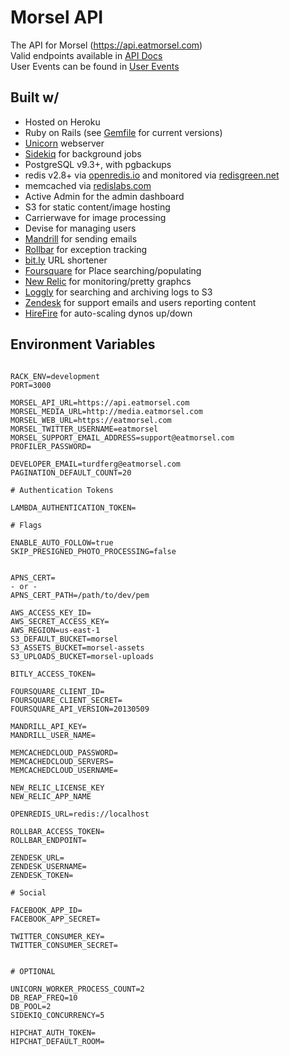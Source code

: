 Morsel API
==========

The API for Morsel (https://api.eatmorsel.com) <br />
Valid endpoints available in [API Docs](doc/API-Docs.md) <br />
User Events can be found in [User Events](doc/User-Events.md) <br />

## Built w/
* Hosted on Heroku
* Ruby on Rails (see [Gemfile](Gemfile) for current versions)
* [Unicorn](unicorn.bogomips.org) webserver
* [Sidekiq](https://github.com/mperham/sidekiq) for background jobs
* PostgreSQL v9.3+, with pgbackups
* redis v2.8+ via [openredis.io](openredis.io) and monitored via [redisgreen.net](redisgreen.net)
* memcached via [redislabs.com](redislabs.com)
* Active Admin for the admin dashboard
* S3 for static content/image hosting
* Carrierwave for image processing
* Devise for managing users
* [Mandrill](mandrillapp.com) for sending emails
* [Rollbar](https://rollbar.com) for exception tracking
* [bit.ly](bit.ly) URL shortener
* [Foursquare](foursquare.com) for Place searching/populating
* [New Relic](newrelic.com) for monitoring/pretty graphcs
* [Loggly](loggly.com) for searching and archiving logs to S3
* [Zendesk](zendesk.com) for support emails and users reporting content
* [HireFire](hirefire.io) for auto-scaling dynos up/down

## Environment Variables

```

RACK_ENV=development
PORT=3000

MORSEL_API_URL=https://api.eatmorsel.com
MORSEL_MEDIA_URL=http://media.eatmorsel.com
MORSEL_WEB_URL=https://eatmorsel.com
MORSEL_TWITTER_USERNAME=eatmorsel
MORSEL_SUPPORT_EMAIL_ADDRESS=support@eatmorsel.com
PROFILER_PASSWORD=

DEVELOPER_EMAIL=turdferg@eatmorsel.com
PAGINATION_DEFAULT_COUNT=20

# Authentication Tokens

LAMBDA_AUTHENTICATION_TOKEN=

# Flags

ENABLE_AUTO_FOLLOW=true
SKIP_PRESIGNED_PHOTO_PROCESSING=false


APNS_CERT=
- or -
APNS_CERT_PATH=/path/to/dev/pem

AWS_ACCESS_KEY_ID=
AWS_SECRET_ACCESS_KEY=
AWS_REGION=us-east-1
S3_DEFAULT_BUCKET=morsel
S3_ASSETS_BUCKET=morsel-assets
S3_UPLOADS_BUCKET=morsel-uploads

BITLY_ACCESS_TOKEN=

FOURSQUARE_CLIENT_ID=
FOURSQUARE_CLIENT_SECRET=
FOURSQUARE_API_VERSION=20130509

MANDRILL_API_KEY=
MANDRILL_USER_NAME=

MEMCACHEDCLOUD_PASSWORD=
MEMCACHEDCLOUD_SERVERS=
MEMCACHEDCLOUD_USERNAME=

NEW_RELIC_LICENSE_KEY
NEW_RELIC_APP_NAME

OPENREDIS_URL=redis://localhost

ROLLBAR_ACCESS_TOKEN=
ROLLBAR_ENDPOINT=

ZENDESK_URL=
ZENDESK_USERNAME=
ZENDESK_TOKEN=

# Social

FACEBOOK_APP_ID=
FACEBOOK_APP_SECRET=

TWITTER_CONSUMER_KEY=
TWITTER_CONSUMER_SECRET=


# OPTIONAL

UNICORN_WORKER_PROCESS_COUNT=2
DB_REAP_FREQ=10
DB_POOL=2
SIDEKIQ_CONCURRENCY=5

HIPCHAT_AUTH_TOKEN=
HIPCHAT_DEFAULT_ROOM=

```
